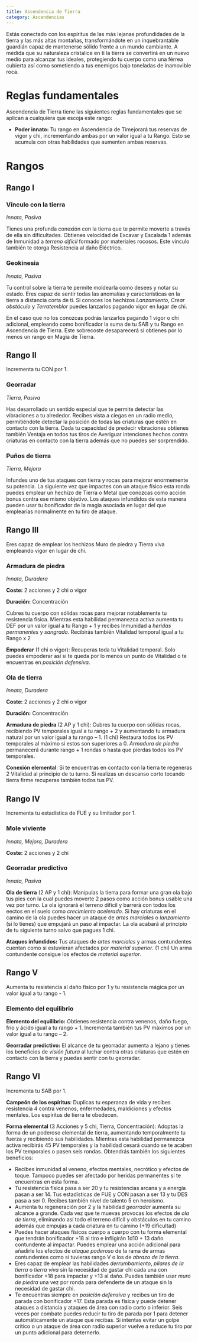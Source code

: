 ```yaml
---
title: Ascendencia de Tierra
category: Ascendencias
---
```


Estás conectado con los espíritus de las más lejanas profundidades de la tierra y las más altas montañas, transformándote en un inquebrantable guardián capaz de mantenerse sólido frente a un mundo cambiante. A medida que su naturaleza cristalice en ti la tierra se convertirá en un nuevo medio para alcanzar tus ideales, protegiendo tu cuerpo como una férrea cubierta así como sometiendo a tus enemigos bajo toneladas de inamovible roca.

# Reglas fundamentales

Ascendencia de Tierra tiene las siguientes reglas fundamentales que se aplican a cualquiera que escoja este rango:

- **Poder innato:** Tu rango en Ascendencia de Timejorará tus reservas de vigor y chi, incrementando ambas por un valor igual a tu Rango. Esto se acumula con otras habilidades que aumenten ambas reservas.

# Rangos

## Rango I

### Vínculo con la tierra

*Innata, Pasiva*

Tienes una profunda conexión con la tierra que te permite moverte a través de ella sin dificultades. Obtienes velocidad de Excavar y Escalada 1 además de Inmunidad a *terreno difícil* formado por materiales rocosos. Este vínculo también te otorga Resistencia al daño Eléctrico.

### Geokinesia

*Innata, Pasiva*

Tu control sobre la tierra te permite moldearla como desees y notar su estado. Eres capaz de sentir todas las anomalías y características en la tierra a distancia corta de ti. Si conoces los hechizos *Lanzamiento*, *Crear obstáculo* y *Terratemblor* puedes lanzarlos pagando vigor en lugar de chi. 

En el caso que no los conozcas podrás lanzarlos pagando 1 vigor o chi adicional, empleando como bonificador la suma de tu SAB y tu Rango en Ascendencia de Tierra. Este sobrecoste desaparecerá si obtienes por lo menos un rango en Magia de Tierra.

## Rango II

Incrementa tu CON por 1.

### Georradar

*Tierra, Pasiva*

Has desarrollado un sentido especial que te permite detectar las vibraciones a tu alrededor. Recibes vista a ciegas en un radio medio, permitiéndote detectar la posición de todas las criaturas que estén en contacto con la tierra. Dada tu capacidad de predecir vibraciones obtienes también Ventaja en todos tus tiros de Averiguar intenciones hechos contra criaturas en contacto con la tierra además que no puedes ser sorprendido.

### Puños de tierra

*Tierra, Mejora*

Infundes uno de tus ataques con tierra y rocas para mejorar enormemente su potencia. La siguiente vez que impactes con un ataque físico esta ronda puedes emplear un hechizo de Tierra o Metal que conozcas como acción bonus contra ese mismo objetivo. Los ataques infundidos de esta manera pueden usar tu bonificador de la magia asociada en lugar del que emplearías normalmente en tu tiro de ataque.

## Rango III 

Eres capaz de emplear los hechizos Muro de piedra y Tierra viva empleando vigor en lugar de chi.

### Armadura de piedra

*Innata, Duradera*

**Coste:** 2 acciones y 2 chi o vigor

**Duración:** Concentración

Cubres tu cuerpo con sólidas rocas para mejorar notablemente tu resistencia física. Mientras esta habilidad permanezca activa aumenta tu DEF por un valor igual a tu Rango + 1 y recibes Inmunidad a *heridas permanentes* y *sangrado*. Recibirás también Vitalidad temporal igual a tu Rango x 2

**Empoderar** (1 chi o vigor): Recuperas toda tu Vitalidad temporal. Solo puedes empoderar así si te queda por lo menos un punto de Vitalidad o te encuentras en *posición defensiva*. 

### Ola de tierra

*Innata, Duradera*

**Coste:** 2 acciones y 2 chi o vigor

**Duración:** Concentración



**Armadura de piedra** (2 AP y 1 chi): Cubres tu cuerpo con sólidas rocas, recibiendo PV temporales igual a tu rango + 2 y aumentando tu armadura natural por un valor igual a tu rango – 1. (1 chi) Restaura todos los PV temporales al máximo si estos son superiores a 0. *Armadura de piedra* permanecerá durante rango + 1 rondas o hasta que pierdas todos los PV temporales.

**Conexión elemental**: Si te encuentras en contacto con la tierra te regeneras 2 Vitalidad al principio de tu turno. Si realizas un descanso corto tocando tierra firme recuperas también todos tus PV.

## Rango IV 

Incrementa tu estadística de FUE y su limitador por 1.

### Mole viviente

*Innata, Mejora, Duradera*

**Coste:** 2 acciones y 2 chi

### Georradar predictivo

*Innata, Pasiva*



**Ola de tierra** (2 AP y 1 chi): Manipulas la tierra para formar una gran ola bajo tus pies con la cual puedes moverte 2 pasos como acción bonus usable una vez por turno. La ola ignorará el terreno difícil y barrerá con todos los eectos en el suelo como *crecimiento acelerado*. Si hay criaturas en el camino de la ola puedes hacer un ataque de *artes marciales* o *lanzamiento* (si lo tienes) que empujará un paso al impactar. La ola acabará al principio de tu siguiente turno salvo que pagues 1 chi.

**Ataques infundidos:** Tus ataques de *artes marciales* y armas contundentes cuentan como si estuvieran afectados por *material superior*. (1 chi) Un arma contundente consigue los efectos de *material superior*.

## Rango V

Aumenta tu resistencia al daño físico por 1 y tu resistencia mágica por un valor igual a tu rango - 1.

### Elemento del equilibrio

**Elemento del equilibrio:** Obtienes resistencia contra venenos, daño fuego, frío y ácido igual a tu rango + 1. Incrementa también tus PV máximos por un valor igual a tu rango – 2.

**Georradar predictivo:** El alcance de tu georradar aumenta a lejano y tienes los beneficios de *visión futura* al luchar contra otras criaturas que estén en contacto con la tierra y puedas sentir con tu georradar.

## Rango VI

Incrementa tu SAB por 1.

**Campeón de los espíritus**: Duplicas tu esperanza de vida y recibes resistencia 4 contra venenos, enfermedades, maldiciones y efectos mentales. Los espíritus de tierra te obedecen.

**Forma elemental** (3 Acciones y 5 chi, Tierra, Concentración): Adoptas la forma de un poderoso elemental de tierra, aumentando temporalmente tu fuerza y recibiendo sus habilidades. Mientras esta habilidad permanezca activa recibirás 45 PV temporales y la habilidad cesará cuando se te acaben los PV temporales o pasen seis rondas. Obtendrás también los siguientes beneficios:

- Recibes inmunidad al veneno, efectos mentales, necrótico y efectos de toque. Tampoco puedes ser afectado por heridas permanentes si te encuentras en esta forma.
- Tu resistencia física pasa a ser 20 y tu resistencias arcana y a energía pasan a ser 14. Tus estadísticas de FUE y CON pasan a ser 13 y tu DES pasa a ser 0. Recibes también nivel de talento 5 en heroísmo.
- Aumenta tu regeneración por 2 y la habilidad *georradar* aumenta su alcance a grande. Cada vez que te muevas provocas los efectos de *ola de tierra*, eliminando así todo el terreno difícil y obstáculos en tu camino además que empujas a cada criatura en tu camino (+19 dificultad)
- Puedes hacer ataques físicos cuerpo a cuerpo con tu forma elemental que tendrán bonificador +18 al tiro e infligirán 1d10 + 13 daño contundente al impactar. Puedes emplear una acción adicional para añadirle los efectos de *ataque poderoso* de la rama de armas contundentes como si tuvieras rango V o los de *abrazo de la tierra*. 
- Eres capaz de emplear las habilidades *derrumbamiento*, *pilares de la tierra* o *tierra viva* sin la necesidad de gastar chi cada una con bonificador +18 para impactar y +13 al daño. Puedes también usar *muro de piedra* una vez por ronda para defenderte de un ataque sin la necesidad de gastar chi.
- Te encuentras siempre en *posición defensiva* y recibes un tiro de parada con bonificador +17. Esta parada es física y puede detener ataques a distancia y ataques de área con radio corto o inferior. Seis veces por combate puedes reducir tu tiro de parada por 1 para detener automáticamente un ataque que recibas. Si intentas evitar un golpe crítico o un ataque de área con radio superior vuelve a reduce tu tiro por un punto adicional para deternerlo.